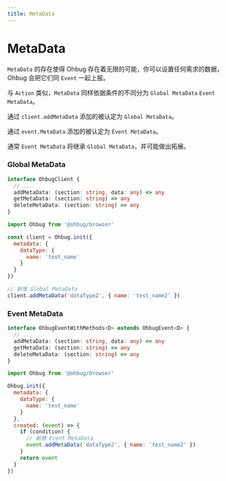 ```yaml
---
title: MetaData
---
```


# MetaData

`MetaData` 的存在使得 Ohbug 存在着无限的可能，你可以设置任何需求的数据，Ohbug 会把它们同 `Event` 一起上报。

与 `Action` 类似，`MetaData` 同样依据条件的不同分为 `Global MetaData` `Event MetaData`。

通过 `client.addMetaData` 添加的被认定为 `Global MetaData`。

通过 `event.MetaData` 添加的被认定为 `Event MetaData`。

通常 `Event MetaData` 将继承 `Global MetaData`，并可能做出拓展。

### Global MetaData

```typescript
interface OhbugClient {
  // ...
  addMetaData: (section: string, data: any) => any
  getMetaData: (section: string) => any
  deleteMetaData: (section: string) => any
}
```

```javascript
import Ohbug from '@ohbug/browser'

const client = Ohbug.init({
  metadata: {
    dataType: {
      name: 'test_name'
    }
  }
})

// 新增 Global MetaData
client.addMetaData('dataType2', { name: 'test_name2' })
```

### Event MetaData

```typescript
interface OhbugEventWithMethods<D> extends OhbugEvent<D> {
  // ...
  addMetaData: (section: string, data: any) => any
  getMetaData: (section: string) => any
  deleteMetaData: (section: string) => any
}
```

```javascript
import Ohbug from '@ohbug/browser'

Ohbug.init({
  metadata: {
    dataType: {
      name: 'test_name'
    }
  },
  created: (event) => {
    if (condition) {
      // 新增 Event MetaData
      event.addMetaData('dataType2', { name: 'test_name2' })
    }
    return event
  }
})
```

